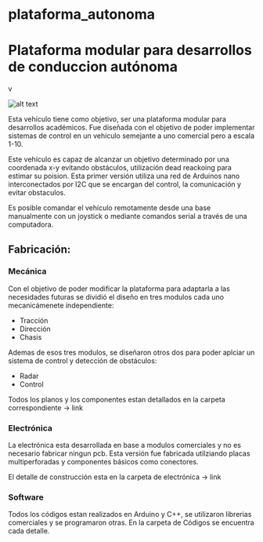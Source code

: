 # plataforma_autonoma
<h1>Plataforma modular para desarrollos de conduccion autónoma</h1>v

![alt text](https://github.com/alanjurnetb/plataforma_autonoma/blob/master/Planos/P01-02.jpg?raw=true)


Esta vehículo tiene como objetivo, ser una plataforma modular para desarrollos académicos. Fue diseñada con el objetivo de poder implementar sistemas de control en un vehículo semejante a uno comercial pero a escala 1-10. 

Este vehículo es capaz de alcanzar un objetivo determinado por una coordenada x-y evitando obstáculos, utilización dead reackoing para estimar su poision. Esta primer versión utiliza una red de Arduinos nano interconectados por I2C que se encargan del control, la comunicación y evitar obstaculos.

Es posible comandar el vehículo remotamente desde una base manualmente con un joystick o mediante comandos serial a través de una computadora.

<h2>Fabricación:</h2>
<h3>Mecánica</h3>
Con el objetivo de poder modificar la plataforma para adaptarla a las necesidades futuras se dividió el diseño en tres modulos cada uno mecanicámenete independiente:

<ul>
  <li>Tracción</li>    
  <li>Dirección</li>
  <li>Chasis</li>
</ul>
  
Ademas de esos tres modulos, se diseñaron otros dos para poder aplciar un sistema de control y detección de obstáculos:

<ul>
  <li>Radar</li>    
  <li>Control</li>
</ul>

Todos los planos y los componentes estan detallados en la carpeta correspondiente -> link

<h3>Electrónica</h3>
La electrónica esta desarrollada en base a modulos comerciales y no es necesario fabricar ningun pcb. Esta versión fue fabricada utilziando placas multiperforadas y componentes básicos como conectores.

El detalle de construcción esta en la carpeta de electrónica -> link

<h3>Software</h3>
Todos los códigos estan realizados en Arduino y C++, se utilizaron librerias comerciales y se programaron otras. En la carpeta de Códigos se encuentra cada detalle.
